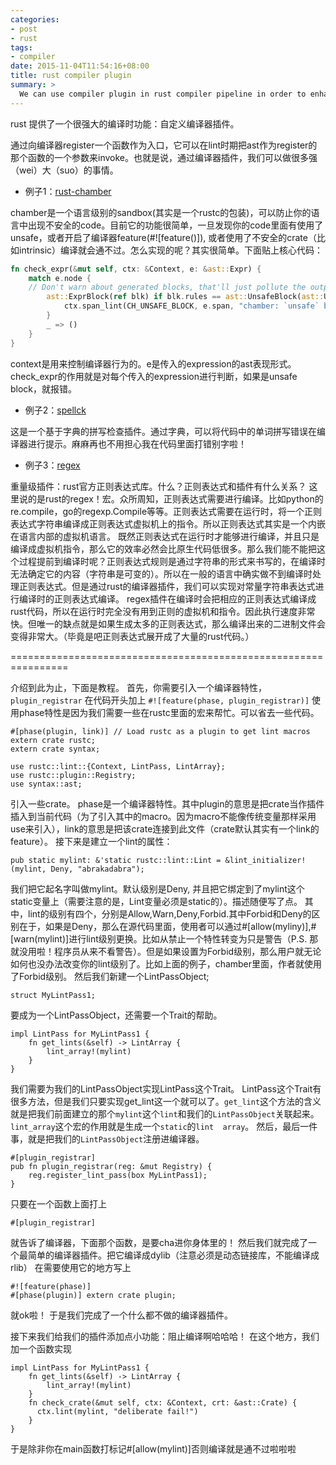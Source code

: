 ```yaml
---
categories:
- post
- rust
tags:
- compiler
date: 2015-11-04T11:54:16+08:00
title: rust compiler plugin
summary: >
  We can use compiler plugin in rust compiler pipeline in order to enhance the grammar.
---
```


rust 提供了一个很强大的编译时功能：自定义编译器插件。

通过向编译器register一个函数作为入口，它可以在lint时期把ast作为register的那个函数的一个参数来invoke。也就是说，通过编译器插件，我们可以做很多强（wei）大（suo）的事情。

<!--more-->

* 例子1：[rust-chamber](https://github.com/brson/rust-chamber)

chamber是一个语言级别的sandbox(其实是一个rustc的包装)，可以防止你的语言中出现不安全的code。目前它的功能很简单，一旦发现你的code里面有使用了unsafe，或者开启了编译器feature(#![feature()]), 
或者使用了不安全的crate（比如intrinsic）编译就会通不过。怎么实现的呢？其实很简单。下面贴上核心代码：
<!--more-->
```rust
fn check_expr(&mut self, ctx: &Context, e: &ast::Expr) {
	match e.node {
    // Don't warn about generated blocks, that'll just pollute the output.
        ast::ExprBlock(ref blk) if blk.rules == ast::UnsafeBlock(ast::UserProvided) => {
	        ctx.span_lint(CH_UNSAFE_BLOCK, e.span, "chamber: `unsafe` block");
        }
        _ => ()
    }
}
```
context是用来控制编译器行为的。e是传入的expression的ast表现形式。check_expr的作用就是对每个传入的expression进行判断，如果是unsafe 
block，就报错。

* 例子2：[spellck](https://github.com/huonw/spellck)

这是一个基于字典的拼写检查插件。通过字典，可以将代码中的单词拼写错误在编译器进行提示。麻麻再也不用担心我在代码里面打错别字啦！

* 例子3：[regex](http://static.rust-lang.org/doc/master/regex/index.html)

重量级插件：rust官方正则表达式库。什么？正则表达式和插件有什么关系？
这里说的是rust的regex！宏。众所周知，正则表达式需要进行编译。比如python的re.compile，go的regexp.Compile等等。正则表达式需要在运行时，将一个正则表达式字符串编译成正则表达式虚拟机上的指令。所以正则表达式其实是一个内嵌在语言内部的虚拟机语言。
既然正则表达式在运行时才能够进行编译，并且只是编译成虚拟机指令，那么它的效率必然会比原生代码低很多。那么我们能不能把这个过程提前到编译时呢？正则表达式规则是通过字符串的形式来书写的，在编译时无法确定它的内容（字符串是可变的）。所以在一般的语言中确实做不到编译时处理正则表达式。但是通过rust的编译器插件，我们可以实现对常量字符串表达式进行编译时的正则表达式编译。
regex插件在编译时会把相应的正则表达式编译成rust代码，所以在运行时完全没有用到正则的虚拟机和指令。因此执行速度非常快。但唯一的缺点就是如果生成太多的正则表达式，那么编译出来的二进制文件会变得非常大。（毕竟是吧正则表达式展开成了大量的rust代码。）


================================================================

介绍到此为止，下面是教程。
首先，你需要引入一个编译器特性， `plugin_registrar`
在代码开头加上
`#![feature(phase, plugin_registrar)]`
使用phase特性是因为我们需要一些在rustc里面的宏来帮忙。可以省去一些代码。

	#[phase(plugin, link)] // Load rustc as a plugin to get lint macros
	extern crate rustc;
	extern crate syntax;
	
	use rustc::lint::{Context, LintPass, LintArray};
	use rustc::plugin::Registry;
	use syntax::ast;

引入一些crate。
phase是一个编译器特性。其中plugin的意思是把crate当作插件插入到当前代码（为了引入其中的macro。因为macro不能像传统变量那样采用use来引入），link的意思是把该crate连接到此文件（crate默认其实有一个link的feature）。
接下来是建立一个lint的属性：

	pub static mylint: &'static rustc::lint::Lint = &lint_initializer!(mylint, Deny, "abrakadabra");

我们把它起名字叫做mylint。默认级别是Deny, 
并且把它绑定到了mylint这个static变量上（需要注意的是，Lint变量必须是static的）。描述随便写了点。
其中，lint的级别有四个，分别是Allow,Warn,Deny,Forbid.其中Forbid和Deny的区别在于，如果是Deny，那么在源代码里面，使用者可以通过#[allow(myliny)],#[warn(mylint)]进行lint级别更换。比如从禁止一个特性转变为只是警告（P.S. 
那就没用啦！程序员从来不看警告）。但是如果设置为Forbid级别，那么用户就无论如何也没办法改变你的lint级别了。比如上面的例子，chamber里面，作者就使用了Forbid级别。
然后我们新建一个LintPassObject;

	struct MyLintPass1;

要成为一个LintPassObject，还需要一个Trait的帮助。

	impl LintPass for MyLintPass1 {
	    fn get_lints(&self) -> LintArray {
	        lint_array!(mylint)
	    }
	}

我们需要为我们的LintPassObject实现LintPass这个Trait。
LintPass这个Trait有很多方法，但是我们只要实现get_lint这一个就可以了。`get_lint`这个方法的含义就是把我们前面建立的那个`mylint`这个`lint`和我们的`LintPassObject`关联起来。`lint_array`这个宏的作用就是生成一个`static`的`lint 
array`。
然后，最后一件事，就是把我们的`LintPassObject`注册进编译器。

	#[plugin_registrar]
	pub fn plugin_registrar(reg: &mut Registry) {
	    reg.register_lint_pass(box MyLintPass1);
	}

只要在一个函数上面打上	

	#[plugin_registrar]

就告诉了编译器，下面那个函数，是要cha进你身体里的！
然后我们就完成了一个最简单的编译器插件。把它编译成dylib（注意必须是动态链接库，不能编译成rlib）
在需要使用它的地方写上

	#![feature(phase)]
	#[phase(plugin)] extern crate plugin;

就ok啦！
于是我们完成了一个什么都不做的编译器插件。

接下来我们给我们的插件添加点小功能：阻止编译啊哈哈哈！
在这个地方，我们加一个函数实现

	impl LintPass for MyLintPass1 {
	    fn get_lints(&self) -> LintArray {
	        lint_array!(mylint)
	    }
	    fn check_crate(&mut self, ctx: &Context, crt: &ast::Crate) {
	      ctx.lint(mylint, "deliberate fail!")
	    }
	}

于是除非你在main函数打标记#[allow(mylint)]否则编译就是通不过啦啦啦


